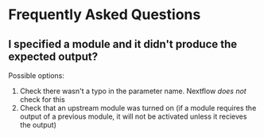 # Frequently Asked Questions

## I specified a module and it didn't produce the expected output?

Possible options:

1. Check there wasn't a typo in the parameter name. Nextflow _does not_ check for this
2. Check that an upstream module was turned on (if a module requires the output of a previous module, it will not be activated unless it recieves the output) 